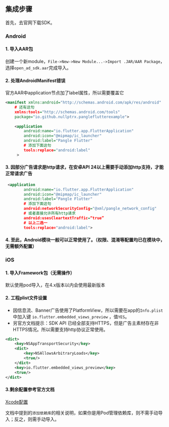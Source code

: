 ## 集成步骤

首先，去官网下载SDK。



### Android



#### 1. 导入AAR包

创建一个新module，`File->New->New Module...->Import .JAR/AAR Package`，选择`open_ad_sdk.aar`完成导入。




#### 2. 处理AndroidManifest错误

官方AAR中application节点加了label属性，所以需要覆盖它

```xml
<manifest xmlns:android="http://schemas.android.com/apk/res/android"
    # 还有这句
    xmlns:tools="http://schemas.android.com/tools"
    package="io.github.nullptrx.pangleflutterexample">
  
    <application
        android:name="io.flutter.app.FlutterApplication"
        android:icon="@mipmap/ic_launcher"
        android:label="Pangle Flutter"
        # 添加下面这句
        tools:replace="android:label"
     >
```



#### 3. 因部分广告请求是http请求，在安卓API 24以上需要手动添加http支持，才能正常请求广告

```xml
 <application
        android:name="io.flutter.app.FlutterApplication"
        android:icon="@mipmap/ic_launcher"
        android:label="Pangle Flutter"
        # 添加下面这句
        android:networkSecurityConfig="@xml/pangle_network_config"
        # 或者直接允许所有http请求
        android:usesCleartextTraffic=“true”
        # 以上二选一      
        tools:replace="android:label">

```



#### 4. 至此，Android模块一般可以正常使用了。（权限、混淆等配置均已在模块中，无需额外配置）



### iOS



#### 1. 导入Framework包（无需操作）

默认使用pod导入，在4.x版本以内会使用最新版本



#### 2. 工程plist文件设置

- 因信息流、Banner广告使用了PlatformView，所以需要在app的`Info.plist` 中加入键 `io.flutter.embedded_views_preview` ，值`YES`。
- 另官方文档提示：SDK API 已经全部支持HTTPS，但是广告主素材存在非HTTPS情况。所以需要支持http协议正常使用。

```xml
<dict>
    <key>NSAppTransportSecurity</key>
    <dict>
        <key>NSAllowsArbitraryLoads</key>
        <true/>
    </dict>
    <key>io.flutter.embedded_views_preview</key>
    <true/>
</dict>
```



#### 3.剩余配置参考官方文档

[Xcode配置](https://ad.oceanengine.com/union/media/union/download/detail?id=16&docId=5de8d570b1afac00129330c5&osType=ios)

文档中提到的`添加依赖库`的相关说明，如果你是用Pod管理依赖库，则不需手动导入；反之，则需手动导入。
